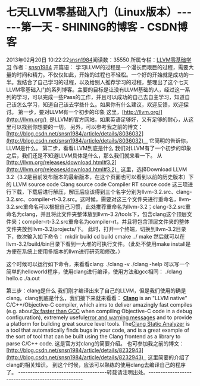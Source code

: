 # 七天LLVM零基础入门（Linux版本）------第一天 - SHINING的博客 - CSDN博客
2013年02月20日 10:22:22[snsn1984](https://me.csdn.net/snsn1984)阅读数：35550
所属专栏：[LLVM零基础学习](https://blog.csdn.net/column/details/llvm.html)
作者：[snsn1984](http://blog.csdn.net/snsn1984)
开篇语：
学习LLVM的过程是一个漫长而艰巨的过程，需要大量的时间和精力。不仅仅如此，开始的过程也不轻松。一个好的开始就是成功的一半。我结合了自己学习的过程，以及给别人推荐学习的过程，整理出了这个七天LLVM零基础入门的系列博客。主要的目标是让没有LLVM基础的人，经过这一系列的学习，可以完成一些Pass的工作，并且可以成功的自己去自主学习，知道自己该怎么学习，知道自己该去学些什么。如果你有什么建议，欢迎反馈，欢迎探讨。
第一步，要对LLVM有一个初步的印象
这里，[http://llvm.org/](http://llvm.org/)  是LLVM的官方网站，如果英语足够好，又有足够的耐心，从这里可以找到你想要的一切。
另外，可以参考我之前的博文： [http://blog.csdn.net/snsn1984/article/details/8036032](http://blog.csdn.net/snsn1984/article/details/8036032)    它简明的告诉你，LLVM是什么。
第二步，看看LLVM到底是什么
我们对LLVM有了一个初步的印象之后，我们还是不知道LLVM具体是什么，那么我们就来看一下。
从    [http://llvm.org/releases/download.html#3.2](http://llvm.org/releases/download.html#3.2)   这里，选择Download LLVM 3.2（3.2是目前发布版本的最新版本，在这个页面也可以看到以前的历史版本）下的
LLVM source code
Clang source code
Compiler RT source code
这三项进行下载，下载后进行解压，解压后应该得到三个名字分别为llvm-3.2.src、clang-3.2.src、compiler-rt-3.2.src。这时候，需要对这三个文件夹进行重命名，llvm-3.2.src重命名可以根据自己习惯，此处推荐重命名为llvm-3.2；clang-3.2.src重命名为clang，并且将此文件夹整体放到llvm-3.2/tools下，包含clang这个顶层文件夹；compiler-rt-3.2.src重命名为compiler-rt，并且将包含顶层文件夹的整体文件夹放到llvm-3.2/projects/下。
此时，打开一个终端，切换到llvm-3.2目录下，依次输入如下命令：
mkdir build
cd build
cmake ../
make
然后就可以在llvm-3.2/build/bin目录下看到一大堆的可执行文件。（此处不使用make install是方便在系统上使用多版本的llvm进行研究和修改。）

这个时候可以运行如下命令，来看看clang:
./clang -v
./clang -help
可以写一个简单的helloworld程序，使用clang进行编译，使用方法和gcc相同：
./clang hello.c
./a.out

第三步：clang是什么
我们刚才编译出来了自己的LLVM，但是我们使用的确是clang。clang到底是什么，我们接下来就来看看：
**[Clang](http://clang.llvm.org)** is an "LLVM native" C/C++/Objective-C compiler, which aims to deliver amazingly fast compiles (e.g. about[3x faster than GCC](http://clang.llvm.org/performance.html) when compiling Objective-C
 code in a debug configuration), extremely useful[error and warning messages](http://clang.llvm.org/diagnostics.html) and to provide a platform for building great source level tools. The[Clang Static Analyzer](http://clang-analyzer.llvm.org/)
 is a tool that automatically finds bugs in your code, and is a great example of the sort of tool that can be built using the Clang frontend as a library to parse C/C++ code.
这是官方对clang的简要介绍。
也可参加我之前的博文： [http://blog.csdn.net/snsn1984/article/details/8232943](http://blog.csdn.net/snsn1984/article/details/8232943)   这里简要的介绍了clang的相关知识。
到这个时候，应该可以熟练的使用clang去编译自己的程序了。
-------------------------------------转载请注明出处。--------------------------------------------------
